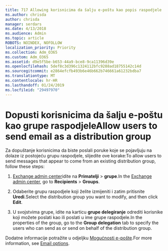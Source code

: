 ```yaml
---
title: 717 Allowing korisnicima da šalju e-poštu kao popis raspodjele
ms.author: chrisda
author: chrisda
manager: serdars
ms.date: 4/13/2018
ms.audience: Admin
ms.topic: article
ROBOTS: NOINDEX, NOFOLLOW
localization_priority: Priority
ms.collection: Adm_O365
ms.custom: Adm_O365
ms.assetid: d9e5f5be-b653-44a9-bce8-9ca11396d39e
ms.openlocfilehash: 5def8c3d396c1324112bfc9288ad18755142c14d
ms.sourcegitcommit: e2864efcfb493b6e46b662b746661a61232bdba7
ms.translationtype: MT
ms.contentlocale: hr-HR
ms.lasthandoff: 01/24/2019
ms.locfileid: "29497970"
---
```

# <a name="allow-users-to-send-email-as-a-distribution-group"></a><span data-ttu-id="540c6-102">Dopusti korisnicima da šalju e-poštu kao grupe raspodjele</span><span class="sxs-lookup"><span data-stu-id="540c6-102">Allow users to send email as a distribution group</span></span>

<span data-ttu-id="540c6-103">Za dopuštanje korisnicima da biste poslali poruke koje se pojavljuju na dolaze iz postojeću grupu raspodjele, slijedite ove korake:</span><span class="sxs-lookup"><span data-stu-id="540c6-103">To allow users to send messages that appear to come from an existing distribution group, follow these steps:</span></span>
  
1. <span data-ttu-id="540c6-104">[Exchange admin center](https://outlook.office365.com/ecp/)idite na **Primatelji** \> **grupe**.</span><span class="sxs-lookup"><span data-stu-id="540c6-104">In the [Exchange admin center](https://outlook.office365.com/ecp/), go to **Recipients** \> **Groups**.</span></span>
    
2. <span data-ttu-id="540c6-105">Odaberite grupu raspodjele koji želite izmijeniti i zatim pritisnite **Uredi**.</span><span class="sxs-lookup"><span data-stu-id="540c6-105">Select the distribution group you want to modify, and then click **Edit**.</span></span>
    
3. <span data-ttu-id="540c6-106">U svojstvima grupe, idite na karticu **grupe delegiranje** odrediti korisnike koji možete poslati kao ili poslati u ime grupe raspodjele.</span><span class="sxs-lookup"><span data-stu-id="540c6-106">In the properties of the group, go to the **Group delegation** tab to specify the users who can send as or send on behalf of the distribution group.</span></span> 
    
<span data-ttu-id="540c6-107">Dodatne informacije potražite u odjeljku [Mogućnosti e-pošte](https://technet.microsoft.com/library/bb124513.aspx#groupdelegation).</span><span class="sxs-lookup"><span data-stu-id="540c6-107">For more information, see [Email options](https://technet.microsoft.com/library/bb124513.aspx#groupdelegation).</span></span>
  

